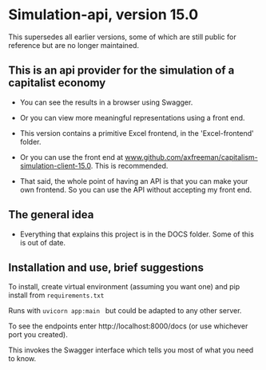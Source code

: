 # Simulation-api, version 15.0

This supersedes all earlier versions, some of which are still public for reference but are no longer maintained. 

## This is an api provider for the simulation of a capitalist economy 
* You can see the results in a browser using Swagger.  
    
* Or you can view more meaningful representations using a front end.  
* This version contains a primitive Excel frontend, in the 'Excel-frontend' folder.
    
* Or you can use the front end at www.github.com/axfreeman/capitalism-simulation-client-15.0. This is recommended.  
  
* That said, the whole point of having an API is that you can make your own frontend. So you can use the API without accepting my front end.  

## The general idea
* Everything that explains this project is in the DOCS folder. Some of this is out of date. 

## Installation and use, brief suggestions  

To install, create virtual environment (assuming you want one) and pip install from ``requirements.txt``  

Runs with ``uvicorn app:main `` but could be adapted to any other server.  

To see the endpoints enter http://localhost:8000/docs (or use whichever port you created).  

This invokes the Swagger interface which tells you most of what you need to know.  



